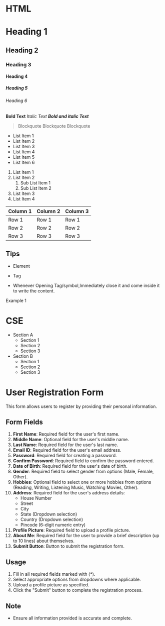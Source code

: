 # HTML

# Heading 1
## Heading 2
### Heading 3
#### Heading 4
##### Heading 5
###### Heading 6

**Bold Text**
*Italic Text*
***Bold and italic Text***

> Blockquote
> Blockquote
> Blockquote
> 

- List Item 1
- List Item 2
- List Item 3
- List Item 4
- List Item 5
- List Item 6

1. List Item 1
2. List Item 2
    1. Sub List Item 1
    2. Sub List Item 2
3. List Item 3
4. List Item 4

| Column 1 | Column 2 | Column 3 |
|----------|----------|----------|
| Row 1    | Row 1    | Row 1    |
| Row 2    | Row 2    | Row 2    |
| Row 3    | Row 3    | Row 3    |

## Tips
- Element
- Tag

- Whenever Opening Tag/symbol,Immediately close it and come 
inside it to write the content.

Example 1
# CSE

- Section A
  - Section 1
  - Section 2
  - Section 3
- Section B
  - Section 1
  - Section 2
  - Section 3

# User Registration Form

This form allows users to register by providing their personal information.

## Form Fields

1. **First Name**: Required field for the user's first name.
2. **Middle Name**: Optional field for the user's middle name.
3. **Last Name**: Required field for the user's last name.
4. **Email ID**: Required field for the user's email address.
5. **Password**: Required field for creating a password.
6. **Confirm Password**: Required field to confirm the password entered.
7. **Date of Birth**: Required field for the user's date of birth.
8. **Gender**: Required field to select gender from options (Male, Female, Other).
9. **Hobbies**: Optional field to select one or more hobbies from options (Reading, Writing, Listening Music, Watching Movies, Other).
10. **Address**: Required field for the user's address details:
    - House Number
    - Street
    - City
    - State (Dropdown selection)
    - Country (Dropdown selection)
    - Pincode (6-digit numeric entry)
11. **Profile Picture**: Required field to upload a profile picture.
12. **About Me**: Required field for the user to provide a brief description (up to 10 lines) about themselves.
13. **Submit Button**: Button to submit the registration form.

## Usage

1. Fill in all required fields marked with (*).
2. Select appropriate options from dropdowns where applicable.
3. Upload a profile picture as specified.
4. Click the "Submit" button to complete the registration process.

## Note

- Ensure all information provided is accurate and complete.